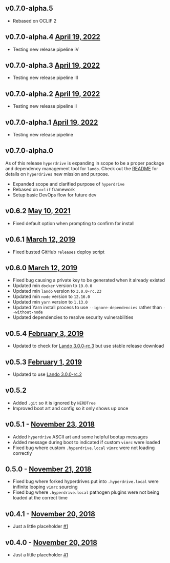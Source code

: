 ## v0.7.0-alpha.5

* Rebased on OCLIF 2

## v0.7.0-alpha.4 [April 19, 2022](https://github.com/lando/hyperdrive/releases/tag/v0.7.0-alpha.4)

* Testing new release pipeline IV

## v0.7.0-alpha.3 [April 19, 2022](https://github.com/lando/hyperdrive/releases/tag/v0.7.0-alpha.3)

* Testing new release pipeline III

## v0.7.0-alpha.2 [April 19, 2022](https://github.com/lando/hyperdrive/releases/tag/v0.7.0-alpha.2)

* Testing new release pipeline II

## v0.7.0-alpha.1 [April 19, 2022](https://github.com/lando/hyperdrive/releases/tag/v0.7.0-alpha.1)

* Testing new release pipeline

v0.7.0-alpha.0
--------------

As of this release `hyperdrive` is expanding in scope to be a proper package and dependency management tool for `lando`. Check out the [README](https://github.com/lando/hyperdrive/blob/main/README.md) for details on `hyperdrives` new mission and purpose.

* Expanded scope and clarified purpose of `hyperdrive`
* Rebased on `oclif` framework
* Setup basic DevOps flow for future dev

v0.6.2 [May 10, 2021](https://github.com/lando/hyperdrive/releases/tag/v0.6.2)
---------------------

* Fixed default option when prompting to confirm for install

v0.6.1 [March 12, 2019](https://github.com/lando/hyperdrive/releases/tag/v0.6.1)
-----------------------

* Fixed busted GitHub `releases` deploy script

v0.6.0 [March 12, 2019](https://github.com/lando/hyperdrive/releases/tag/v0.6.0)
-----------------------

* Fixed bug causing a private key to be generated when it already existed
* Updated min `docker` version to `19.0.0`
* Updated min `lando` version to `3.0.0-rc.23`
* Updated min `node` version to `12.16.0`
* Updated min `yarn` version to `1.13.0`
* Updated Yarn install process to use `--ignore-dependencies` rather than `--without-node`
* Updated dependencies to resolve security vulnerabilities

v0.5.4 [February 3, 2019](https://github.com/lando/hyperdrive/releases/tag/v0.5.4)
-------------------------

* Updated to check for [Lando 3.0.0-rc.3](https://github.com/lando/lando/releases) but use stable release download

v0.5.3 [February 1, 2019](https://github.com/lando/hyperdrive/releases/tag/v0.5.3)
-------------------------

* Updated to use [Lando 3.0.0-rc.2](https://github.com/lando/lando/releases)

v0.5.2
------

* Added `.git` so it is ignored by `NERDTree`
* Improved boot art and config so it only shows up once

v0.5.1 - [November 23, 2018](https://github.com/lando/hyperdrive/releases/tag/v0.5.1)
----------------------------

* Added `hyperdrive` ASCII art and some helpful bootup messages
* Added message during boot to indicated if custom `vimrc` were loaded
* Fixed bug where custom `.hyperdrive.local` `vimrc` were not loading correctly

0.5.0 - [November 21, 2018](https://github.com/lando/hyperdrive/releases/tag/v0.5.0)
----------------------------

* Fixed bug where forked hyperdrives put into `.hyperdrive.local` were inifinite looping `vimrc` sourcing
* Fixed bug where `.hyperdrive.local` pathogen plugins were not being loaded at the correct time

v0.4.1 - [November 20, 2018](https://github.com/lando/hyperdrive/releases/tag/v0.4.1)
----------------------------

* Just a little placeholder [#1](https://github.com/lando/hyperdrive/issues/1)

v0.4.0 - [November 20, 2018](https://github.com/lando/hyperdrive/releases/tag/v0.4.0)
----------------------------

* Just a little placeholder [#1](https://github.com/lando/hyperdrive/issues/1)

